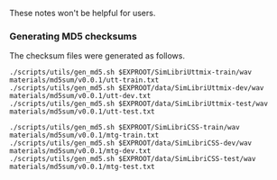 These notes won't be helpful for users. 

### Generating MD5 checksums

The checksum files were generated as follows. 
```
./scripts/utils/gen_md5.sh $EXPROOT/SimLibriUttmix-train/wav materials/md5sum/v0.0.1/utt-train.txt
./scripts/utils/gen_md5.sh $EXPROOT/data/SimLibriUttmix-dev/wav materials/md5sum/v0.0.1/utt-dev.txt
./scripts/utils/gen_md5.sh $EXPROOT/data/SimLibriUttmix-test/wav materials/md5sum/v0.0.1/utt-test.txt

./scripts/utils/gen_md5.sh $EXPROOT/SimLibriCSS-train/wav materials/md5sum/v0.0.1/mtg-train.txt
./scripts/utils/gen_md5.sh $EXPROOT/data/SimLibriCSS-dev/wav materials/md5sum/v0.0.1/mtg-dev.txt
./scripts/utils/gen_md5.sh $EXPROOT/data/SimLibriCSS-test/wav materials/md5sum/v0.0.1/mtg-test.txt
```

